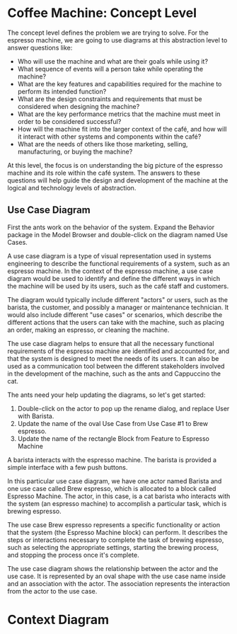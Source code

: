 # Coffee Machine: Concept Level

The concept level defines the problem we are trying to solve. For the espresso
machine, we are going to use diagrams at this abstraction level to answer questions like:

- Who will use the machine and what are their goals while using it?
- What sequence of events will a person take while operating the machine?
- What are the key features and capabilities required for the machine to perform its intended function?
- What are the design constraints and requirements that must be considered when designing the machine?
- What are the key performance metrics that the machine must meet in order to be considered successful?
- How will the machine fit into the larger context of the café, and how will it
  interact with other systems and components within the café?
- What are the needs of others like those marketing, selling, manufacturing, or buying the machine?

At this level, the focus is on understanding the big picture of the espresso
machine and its role within the café system. The answers to these questions will
help guide the design and development of the machine at the logical and
technology levels of abstraction.

## Use Case Diagram

First the ants work on the behavior of the system. Expand the Behavior package
in the Model Browser and double-click on the diagram named Use Cases.

A use case diagram is a type of visual representation used in systems
engineering to describe the functional requirements of a system, such as an
espresso machine. In the context of the espresso machine, a use case diagram
would be used to identify and define the different ways in which the machine
will be used by its users, such as the café staff and customers.

The diagram would typically include different "actors" or users, such as the
barista, the customer, and possibly a manager or maintenance technician. It
would also include different "use cases" or scenarios, which describe the
different actions that the users can take with the machine, such as placing an
order, making an espresso, or cleaning the machine.

The use case diagram helps to ensure that all the necessary functional
requirements of the espresso machine are identified and accounted for, and that
the system is designed to meet the needs of its users. It can also be used as a
communication tool between the different stakeholders involved in the
development of the machine, such as the ants and Cappuccino the cat.

The ants need your help updating the diagrams, so let's get started:

1. Double-click on the actor to pop up the rename dialog, and replace User with
   Barista.
2. Update the name of the oval Use Case from Use Case #1 to Brew espresso.
3. Update the name of the rectangle Block from Feature to Espresso Machine

A barista interacts with the espresso machine.
The barista is provided a simple interface with a few push buttons.

In this particular use case diagram, we have one actor named Barista and one
use case called Brew espresso, which is allocated to a block called Espresso
Machine. The actor, in this case, is a cat barista who interacts with the
system (an espresso machine) to accomplish a particular task, which is brewing
espresso.

The use case Brew espresso represents a specific functionality or action that
the system (the Espresso Machine block) can perform. It describes the steps or
interactions necessary to complete the task of brewing espresso, such as
selecting the appropriate settings, starting the brewing process, and stopping
the process once it's complete.

The use case diagram shows the relationship between the actor and the use case.
It is represented by an oval shape with the use case name inside and an
association with the actor. The association represents the interaction from the
actor to the use case.

# Context Diagram

